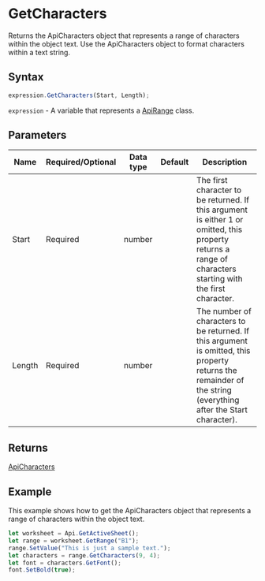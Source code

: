 # GetCharacters

Returns the ApiCharacters object that represents a range of characters within the object text. Use the ApiCharacters object to format characters within a text string.

## Syntax

```javascript
expression.GetCharacters(Start, Length);
```

`expression` - A variable that represents a [ApiRange](../ApiRange.md) class.

## Parameters

| **Name** | **Required/Optional** | **Data type** | **Default** | **Description** |
| ------------- | ------------- | ------------- | ------------- | ------------- |
| Start | Required | number |  | The first character to be returned. If this argument is either 1 or omitted, this property returns a range of characters starting with the first character. |
| Length | Required | number |  | The number of characters to be returned. If this argument is omitted, this property returns the remainder of the string (everything after the Start character). |

## Returns

[ApiCharacters](../../ApiCharacters/ApiCharacters.md)

## Example

This example shows how to get the ApiCharacters object that represents a range of characters within the object text.

```javascript editor-xlsx
let worksheet = Api.GetActiveSheet();
let range = worksheet.GetRange("B1");
range.SetValue("This is just a sample text.");
let characters = range.GetCharacters(9, 4);
let font = characters.GetFont();
font.SetBold(true);
```
